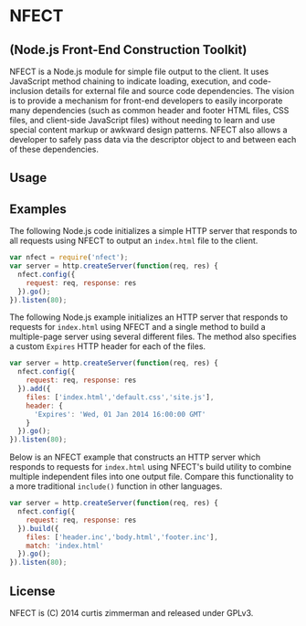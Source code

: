 NFECT
====
## (Node.js Front-End Construction Toolkit)

NFECT is a Node.js module for simple file output to the client. It uses 
JavaScript method chaining to indicate loading, execution, and 
code-inclusion details for external file and source code dependencies. 
The vision is to provide a mechanism for front-end developers to easily 
incorporate many dependencies (such as common header and footer HTML files, 
CSS files, and client-side JavaScript files) without needing to learn and 
use special content markup or awkward design patterns. NFECT also allows 
a developer to safely pass data via the descriptor object to and between 
each of these dependencies.

## Usage

## Examples

The following Node.js code initializes a simple HTTP server that responds 
to all requests using NFECT to output an `index.html` file to the client.

```javascript
var nfect = require('nfect');
var server = http.createServer(function(req, res) {
  nfect.config({
    request: req, response: res
  }).go();
}).listen(80);
```

The following Node.js example initializes an HTTP server that responds to 
requests for `index.html` using NFECT and a single method to build 
a multiple-page server using several different files. The method also 
specifies a custom `Expires` HTTP header for each of the files.

```javascript
var server = http.createServer(function(req, res) {
  nfect.config({
    request: req, response: res
  }).add({
    files: ['index.html','default.css','site.js'],
    header: {
      'Expires': 'Wed, 01 Jan 2014 16:00:00 GMT'
    }
  }).go();
}).listen(80);
```

Below is an NFECT example that constructs an HTTP server which responds to 
requests for `index.html` using NFECT's build utility to combine multiple
independent files into one output file. Compare this functionality to a 
more traditional `include()` function in other languages.

```javascript
var server = http.createServer(function(req, res) {
  nfect.config({
    request: req, response: res
  }).build({
    files: ['header.inc','body.html','footer.inc'],
    match: 'index.html'
  }).go();
}).listen(80);
```

## License

NFECT is (C) 2014 curtis zimmerman and released under GPLv3.
